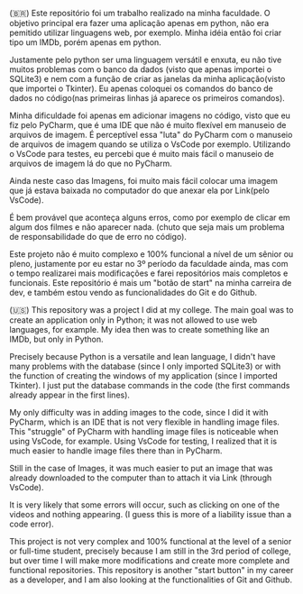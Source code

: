 (🇧🇷)
Este repositório foi um trabalho realizado na minha faculdade. O objetivo principal era fazer uma aplicação apenas em python, não era pemitido utilizar linguagens web, por exemplo. Minha idéia então foi criar tipo um IMDb, porém apenas em python.

Justamente pelo python ser uma linguagem versátil e enxuta, eu não tive muitos problemas com o banco da dados (visto que apenas importei o SQLite3) e nem com a função de criar as janelas da minha aplicação(visto que importei o Tkinter). Eu apenas coloquei os comandos do banco de dados no código(nas primeiras linhas já aparece os primeiros comandos).

Minha dificuldade foi apenas em adicionar imagens no código, visto que eu fiz pelo PyCharm, que é uma IDE que não é muito flexível em manuseio de arquivos de imagem. É perceptível essa "luta" do PyCharm com o manuseio de arquivos de imagem quando se utiliza o VsCode por exemplo. Utilizando o VsCode para testes, eu percebi que é muito mais fácil o manuseio de arquivos de imagem lá do que no PyCharm.

Ainda neste caso das Imagens, foi muito mais fácil colocar uma imagem que já estava baixada no computador do que anexar ela por Link(pelo VsCode).

É bem provável que aconteça alguns erros, como por exemplo de clicar em algum dos filmes e não aparecer nada. (chuto que seja mais um problema de responsabilidade do que de erro no código).

Este projeto não é muito complexo e 100% funcional a nível de um sênior ou pleno, justamente por eu estar no 3º período da faculdade ainda, mas com o tempo realizarei mais modificações e farei repositórios mais completos e funcionais. Este repositório é mais um "botão de start" na minha carreira de dev, e também estou vendo as funcionalidades do Git e do Github.


(🇺🇸)
This repository was a project I did at my college. The main goal was to create an application only in Python; it was not allowed to use web languages, for example. My idea then was to create something like an IMDb, but only in Python.

Precisely because Python is a versatile and lean language, I didn't have many problems with the database (since I only imported SQLite3) or with the function of creating the windows of my application (since I imported Tkinter). I just put the database commands in the code (the first commands already appear in the first lines).

My only difficulty was in adding images to the code, since I did it with PyCharm, which is an IDE that is not very flexible in handling image files. This "struggle" of PyCharm with handling image files is noticeable when using VsCode, for example. Using VsCode for testing, I realized that it is much easier to handle image files there than in PyCharm.

Still in the case of Images, it was much easier to put an image that was already downloaded to the computer than to attach it via Link (through VsCode).

It is very likely that some errors will occur, such as clicking on one of the videos and nothing appearing. (I guess this is more of a liability issue than a code error).

This project is not very complex and 100% functional at the level of a senior or full-time student, precisely because I am still in the 3rd period of college, but over time I will make more modifications and create more complete and functional repositories. This repository is another "start button" in my career as a developer, and I am also looking at the functionalities of Git and Github.
